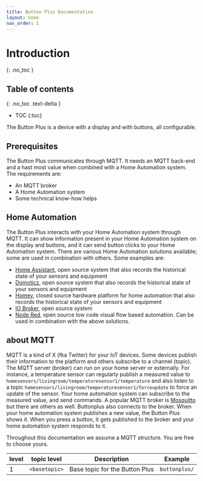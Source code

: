 ```yaml
---
title: Button Plus Documentation
layout: home
nav_order: 1
---
```


# Introduction
{: .no_toc }

## Table of contents
{: .no_toc .text-delta }
- TOC
{:toc}

The Button Plus is a device with a display and with buttons, all configurable.

## Prerequisites
The Button Plus communicates through MQTT. It needs an MQTT back-end and a hast most value when combined with a Home Automation system. The requirements are:
* An MQTT broker
* A Home Automation system
* Some technical know-how helps

## Home Automation
The Button Plus interacts with your Home Automation system through MQTT. It can show information present in your Home Automation system on the display and buttons, and it can send button clicks to your Home Automation system. There are various Home Automation solutions available; some are used in combination with others. Some examples are:

* [Home Assistant](https://www.home-assistant.io/), open source system that also records the historical state of your sensors and equipment
* [Domoticz](https://www.domoticz.com/), open source system that also records the historical state of your sensors and equipment
* [Homey](https://homey.app/), closed source hardware platform for home automation that also records the historical state of your sensors and equipment
* [IO Broker](https://www.iobroker.net/), open source system
* [Node Red](https://nodered.org/), open source low code visual flow based automation. Can be used in combination with the above solutions.

## about MQTT
MQTT is a kind of X (fka Twitter) for your IoT devices. Some devices publish their information to the platform and others subscribe to a channel (topic). The MQTT server (broker) can run on your home server or externally. For instance, a temperature sensor can regularly publish a measured value to `homesensors/livingroom/temperaturesensor1/temperature` and also listen to a topic  `homesensors/livingroom/temperaturesensor1/forceupdate` to force an update of the sensor. Your home automation system can subscribe to the measured value, and send commands. A popular MQTT broker is [Mosquitto](https://mosquitto.org/) but there are others as well.
Buttonplus also connects to the broker. When your home automation system publishes a new value, the Button Plus shows it. When you press a button, it gets published to the broker and your home automation system responds to it.

Throughout this documentation we assume a MQTT structure. You are free to choose yours.

level | topic level | Description | Example
 --- | --- | --- | ---
 1 | `<basetopic>` | Base topic for the Button Plus | `buttonplus/`
 
